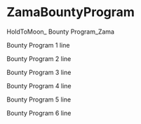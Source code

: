 # ZamaBountyProgram
HoldToMoon_ Bounty Program_Zama

Bounty Program 1 line

Bounty Program 2 line

Bounty Program 3 line

Bounty Program 4 line

Bounty Program 5 line

Bounty Program 6 line
